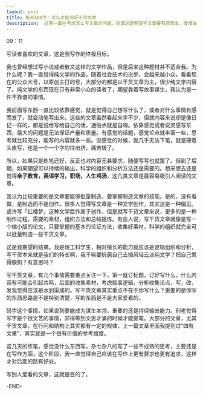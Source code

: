 ```yaml
---
layout: post
title: 每天500字：怎么才能写好干货文章
description:  近期一直在考虑怎么写文章的问题。前面总是期望写文章要有感而发，慢慢发现其实这样是不行，全部都是自嗨型。
---
```


09：11

写读者喜欢的文章，这是我写作的终极目标。

我也曾经想过写小说或者散文这样的文学作品，但是后来这种题材并不适合我。为什么呢？我一直觉得纯文学的作品，随着社会技术的进步，会越来越小众。看看现在的公众大号，以原创主打的号，大部分的都是以干货文章为主，很少纯文学内容了。纯文学的东西现在只有非常小众的读者了，期望靠着写故事谋生，我认为是一件不靠谱的事情。

我前面写东西一直比较依靠感觉，就是觉得自己想写什么了，或者对什么事情有感而发了，就会动笔写出来。这些的文章虽然看起来字不少，但就内容来说却是像日记一样的，都是说给写给自己的话，通俗点就是自嗨。依靠感觉或者说灵感写东西，最大的问题是无法保证产量和质量。有感觉的话题，感觉论点就丰富一些，思考就比较充分，能写的内容就多一些。没感觉的时候，就几乎无法下笔，就是硬着头皮写，也是一个一个字的往出挤，痛苦极了。

所以，如果只是练笔还好，反正也对内容无甚要求，随便写写也就罢了。但到了后期，如果期望可以持续的输出，科学的组织和分析方法还是需要的。想来想去还是觉得**亲子教育，英语学习，职场，人生鸡汤**，这几类文章是最容易吸引人阅读的文章。

我认为比较重要的是文章要能够批量制造，要掌握制造文章的技能。是的，没有看做，是制造而不是创作。很多人觉得写文章是一种文学创作，其实这是一种偏见。或许写「红楼梦」这种文学巨作属于创作，但是就写干货文章来说，更多的是一种制作过程，需要的素材，组织方法和总结提炼。有些人说，写干货文章就像是写一个缩小版的论文，只要掌握的基本的论证方法，收集好素材，科学的组织就完全可以批量制造一些干货文章。

这是我期望的结果。我是理工科学生，相对擅长的能力就应该是逻辑组织和分析，写干货本来就是我们的特长啊，我干嘛要折磨自己去搞风轻云淡纯文学？把自己累得像狗？有意思吗？

写干货文章，有几个事情需要重点关注一下，第一就订标题，订好写什么，什么内容有可能会引起共鸣，后面的收集素材，考虑叙事逻辑，分析收集论点，写，改，发我觉得应该是水到渠成的。写干货文章其实重点不在于你写什么？重要的是你写的东西思路是不是特别清楚，写的东西是不是大家爱看的。

码字这个事情，如果说到要能成为谋生本领，重要的还是持续输出能力。别老觉得写字是个很文艺的事情，非得等到文思才涌的时候才能提笔。大部分的文章，尤其干货文章，在行问和结构上其实都有一定的规律，上一篇文章里面我提到过“四有文章”，其实就是一个很有价值的参考维度。

这几天的练笔，感觉没什么东西写，杂七杂八的写了一些不成熟的思考，主要还是在写作方面，这个阶段，我一直觉得自己应该在写作上更有要求也更有追求，这样才对后面的路有好处。

写别人爱看的文章，这就是目的了。

-END-